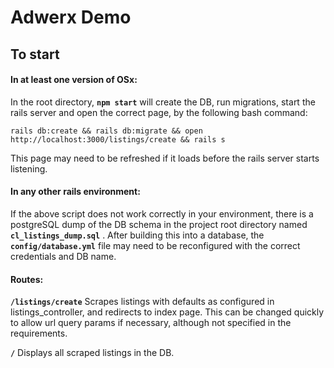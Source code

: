 # Adwerx Demo 

## To start

#### In at least one version of OSx:

In the root directory, **`npm start`** will create the DB, run migrations, start the rails server and open the correct page, by the following bash command:

```rails db:create && rails db:migrate && open http://localhost:3000/listings/create && rails s```

This page may need to be refreshed if it loads before the rails server starts listening.

#### In any other rails environment:

If the above script does not work correctly in your environment, there is a postgreSQL dump of the DB schema in the project root directory named **`cl_listings_dump.sql`** . After building this into a database, the **`config/database.yml`** file may need to be reconfigured with the correct credentials and DB name.

#### Routes:

**`/listings/create`** Scrapes listings with defaults as configured in listings_controller, and redirects to index page. This can be changed quickly to allow url query params if necessary, although not specified in the requirements.

**`/`** Displays all scraped listings in the DB.

